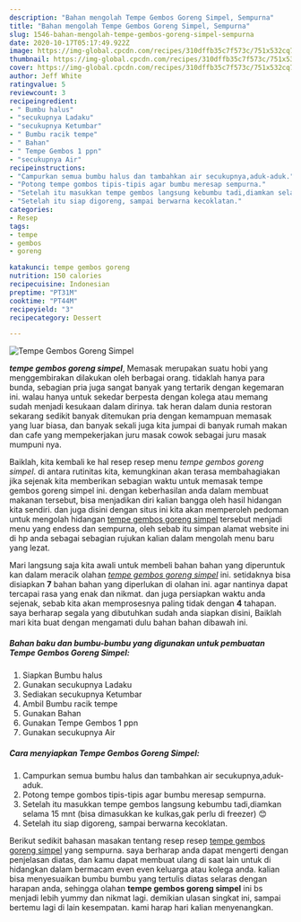 ```yaml
---
description: "Bahan mengolah Tempe Gembos Goreng Simpel, Sempurna"
title: "Bahan mengolah Tempe Gembos Goreng Simpel, Sempurna"
slug: 1546-bahan-mengolah-tempe-gembos-goreng-simpel-sempurna
date: 2020-10-17T05:17:49.922Z
image: https://img-global.cpcdn.com/recipes/310dffb35c7f573c/751x532cq70/tempe-gembos-goreng-simpel-foto-resep-utama.jpg
thumbnail: https://img-global.cpcdn.com/recipes/310dffb35c7f573c/751x532cq70/tempe-gembos-goreng-simpel-foto-resep-utama.jpg
cover: https://img-global.cpcdn.com/recipes/310dffb35c7f573c/751x532cq70/tempe-gembos-goreng-simpel-foto-resep-utama.jpg
author: Jeff White
ratingvalue: 5
reviewcount: 3
recipeingredient:
- " Bumbu halus"
- "secukupnya Ladaku"
- "secukupnya Ketumbar"
- " Bumbu racik tempe"
- " Bahan"
- " Tempe Gembos 1 ppn"
- "secukupnya Air"
recipeinstructions:
- "Campurkan semua bumbu halus dan tambahkan air secukupnya,aduk-aduk."
- "Potong tempe gombos tipis-tipis agar bumbu meresap sempurna."
- "Setelah itu masukkan tempe gembos langsung kebumbu tadi,diamkan selama 15 mnt (bisa dimasukkan ke kulkas,gak perlu di freezer) 😊"
- "Setelah itu siap digoreng, sampai berwarna kecoklatan."
categories:
- Resep
tags:
- tempe
- gembos
- goreng

katakunci: tempe gembos goreng 
nutrition: 150 calories
recipecuisine: Indonesian
preptime: "PT31M"
cooktime: "PT44M"
recipeyield: "3"
recipecategory: Dessert

---
```



![Tempe Gembos Goreng Simpel](https://img-global.cpcdn.com/recipes/310dffb35c7f573c/751x532cq70/tempe-gembos-goreng-simpel-foto-resep-utama.jpg)

<b><i>tempe gembos goreng simpel</i></b>, Memasak merupakan suatu hobi yang menggembirakan dilakukan oleh berbagai orang. tidaklah hanya para bunda, sebagian pria juga sangat banyak yang tertarik dengan kegemaran ini. walau hanya untuk sekedar berpesta dengan kolega atau memang sudah menjadi kesukaan dalam dirinya. tak heran dalam dunia restoran sekarang sedikit banyak ditemukan pria dengan kemampuan memasak yang luar biasa, dan banyak sekali juga kita jumpai di banyak rumah makan dan cafe yang mempekerjakan juru masak cowok sebagai juru masak mumpuni nya.



Baiklah, kita kembali ke hal resep resep menu <i>tempe gembos goreng simpel</i>. di antara rutinitas kita, kemungkinan akan terasa membahagiakan jika sejenak kita memberikan sebagian waktu untuk memasak tempe gembos goreng simpel ini. dengan keberhasilan anda dalam membuat makanan tersebut, bisa menjadikan diri kalian bangga oleh hasil hidangan kita sendiri. dan juga disini dengan situs ini kita akan memperoleh pedoman untuk mengolah hidangan <u>tempe gembos goreng simpel</u> tersebut menjadi menu yang endess dan sempurna, oleh sebab itu simpan alamat website ini di hp anda sebagai sebagian rujukan kalian dalam mengolah menu baru yang lezat.


Mari langsung saja kita awali untuk membeli bahan bahan yang diperuntuk kan dalam meracik olahan <u><i>tempe gembos goreng simpel</i></u> ini. setidaknya bisa disiapkan <b>7</b> bahan bahan yang diperlukan di olahan ini. agar nantinya dapat tercapai rasa yang enak dan nikmat. dan juga persiapkan waktu anda sejenak, sebab kita akan memprosesnya paling tidak dengan <b>4</b> tahapan. saya berharap segala yang dibutuhkan sudah anda siapkan disini, Baiklah mari kita buat dengan mengamati dulu bahan bahan dibawah ini.

<!--inarticleads1-->

##### Bahan baku dan bumbu-bumbu yang digunakan untuk pembuatan Tempe Gembos Goreng Simpel:

1. Siapkan  Bumbu halus
1. Gunakan secukupnya Ladaku
1. Sediakan secukupnya Ketumbar
1. Ambil  Bumbu racik tempe
1. Gunakan  Bahan
1. Gunakan  Tempe Gembos 1 ppn
1. Gunakan secukupnya Air




<!--inarticleads2-->

##### Cara menyiapkan Tempe Gembos Goreng Simpel:

1. Campurkan semua bumbu halus dan tambahkan air secukupnya,aduk-aduk.
1. Potong tempe gombos tipis-tipis agar bumbu meresap sempurna.
1. Setelah itu masukkan tempe gembos langsung kebumbu tadi,diamkan selama 15 mnt (bisa dimasukkan ke kulkas,gak perlu di freezer) 😊
1. Setelah itu siap digoreng, sampai berwarna kecoklatan.




Berikut sedikit bahasan masakan tentang resep resep <u>tempe gembos goreng simpel</u> yang sempurna. saya berharap anda dapat mengerti dengan penjelasan diatas, dan kamu dapat membuat ulang di saat lain untuk di hidangkan dalam bermacam even even keluarga atau kolega anda. kalian bisa menyesuaikan bumbu bumbu yang tertulis diatas selaras dengan harapan anda, sehingga olahan <b>tempe gembos goreng simpel</b> ini bs menjadi lebih yummy dan nikmat lagi. demikian ulasan singkat ini, sampai bertemu lagi di lain kesempatan. kami harap hari kalian menyenangkan.
